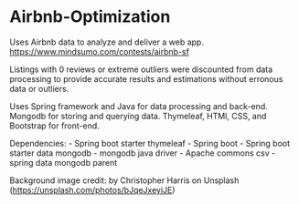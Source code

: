 # Airbnb-Optimization
Uses Airbnb data to analyze and deliver a web app. https://www.mindsumo.com/contests/airbnb-sf

Listings with 0 reviews or extreme outliers were discounted from data processing to provide accurate results and estimations without erronous data or outliers.

Uses Spring framework and Java for data processing and back-end. Mongodb for storing and querying data.
Thymeleaf, HTMl, CSS, and Bootstrap for front-end.

Dependencies:
	- Spring boot starter thymeleaf
	- Spring boot
	- Spring boot starter data mongodb
	- mongodb java driver
	- Apache commons csv
	- spring data mongodb parent

Background image credit: by Christopher Harris on Unsplash (https://unsplash.com/photos/bJqeJxeyiJE)

